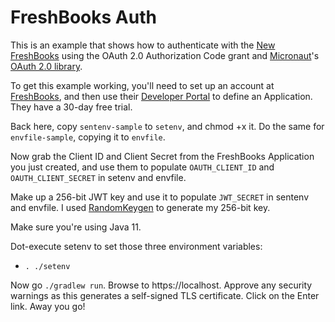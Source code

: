 # FreshBooks Auth

This is an example that shows how to authenticate with the [New FreshBooks](https://www.freshbooks.com/api/start) 
using the OAuth 2.0 Authorization Code grant and [Micronaut](https://micronaut.io)'s 
[OAuth 2.0 library](https://micronaut-projects.github.io/micronaut-security/latest/guide/index.html#oauth).

To get this example working, you'll need to set up an account at [FreshBooks](https://www.freshbooks.com), 
and then use their [Developer Portal](https://my.freshbooks.com/#/developer) to define an Application. 
They have a 30-day free trial.

Back here, copy `sentenv-sample` to `setenv`, and chmod +x it. Do the same for `envfile-sample`, copying it to 
`envfile`.

Now grab the Client ID and Client Secret from the FreshBooks Application you just created, and use them to 
populate `OAUTH_CLIENT_ID` and `OAUTH_CLIENT_SECRET` in setenv and envfile.

Make up a 256-bit JWT key and use it to populate `JWT_SECRET` in sentenv and envfile. I used 
[RandomKeygen](https://randomkeygen.com) to generate my 256-bit key.

Make sure you're using Java 11.

Dot-execute setenv  to set those three environment variables:

* `. ./setenv`

Now go `./gradlew run`. Browse to https://localhost. Approve any security warnings
as this generates a self-signed TLS certificate. Click on the Enter link. Away you go!